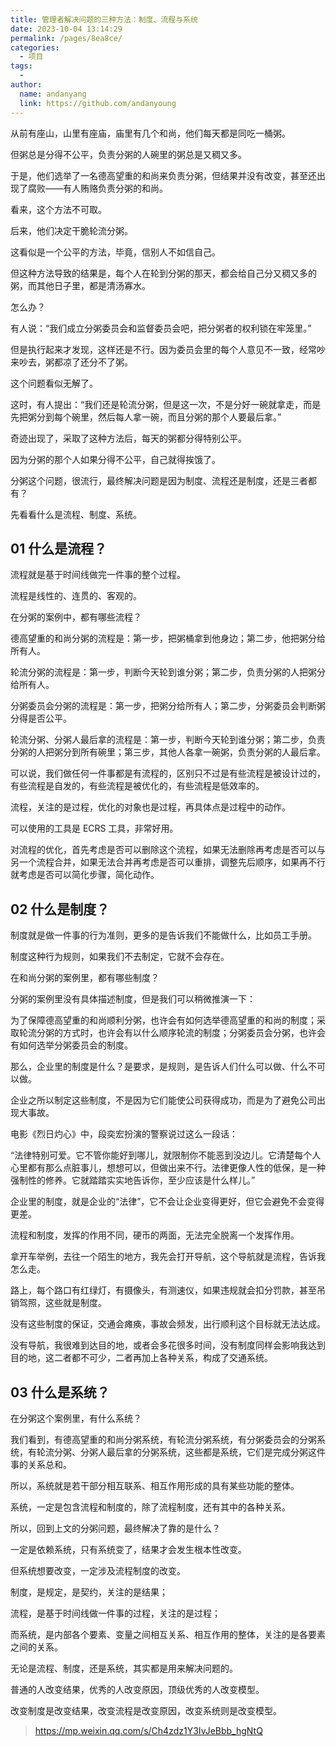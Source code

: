 ```yaml
---
title: 管理者解决问题的三种方法：制度、流程与系统
date: 2023-10-04 13:14:29
permalink: /pages/8ea8ce/
categories:
  - 项目
tags:
  -
author:
  name: andanyang
  link: https://github.com/andanyoung
---
```


从前有座山，山里有座庙，庙里有几个和尚，他们每天都是同吃一桶粥。

但粥总是分得不公平，负责分粥的人碗里的粥总是又稠又多。

于是，他们选举了一名德高望重的和尚来负责分粥，但结果并没有改变，甚至还出现了腐败——有人贿赂负责分粥的和尚。

看来，这个方法不可取。

后来，他们决定干脆轮流分粥。

这看似是一个公平的方法，毕竟，信别人不如信自己。

但这种方法导致的结果是，每个人在轮到分粥的那天，都会给自己分又稠又多的粥，而其他日子里，都是清汤寡水。

怎么办？

有人说：“我们成立分粥委员会和监督委员会吧，把分粥者的权利锁在牢笼里。”

但是执行起来才发现，这样还是不行。因为委员会里的每个人意见不一致，经常吵来吵去，粥都凉了还分不了粥。

这个问题看似无解了。

这时，有人提出：“我们还是轮流分粥，但是这一次，不是分好一碗就拿走，而是先把粥分到每个碗里，然后每人拿一碗，而且分粥的那个人要最后拿。”

奇迹出现了，采取了这种方法后，每天的粥都分得特别公平。

因为分粥的那个人如果分得不公平，自己就得挨饿了。

分粥这个问题，很流行，最终解决问题是因为制度、流程还是制度，还是三者都有？

先看看什么是流程、制度、系统。

## 01 什么是流程？

流程就是基于时间线做完一件事的整个过程。

流程是线性的、连贯的、客观的。

在分粥的案例中，都有哪些流程？

德高望重的和尚分粥的流程是：第一步，把粥桶拿到他身边；第二步，他把粥分给所有人。

轮流分粥的流程是：第一步，判断今天轮到谁分粥；第二步，负责分粥的人把粥分给所有人。

分粥委员会分粥的流程是：第一步，把粥分给所有人；第二步，分粥委员会判断粥分得是否公平。

轮流分粥、分粥人最后拿的流程是：第一步，判断今天轮到谁分粥；第二步，负责分粥的人把粥分到所有碗里；第三步，其他人各拿一碗粥，负责分粥的人最后拿。

可以说，我们做任何一件事都是有流程的，区别只不过是有些流程是被设计过的，有些流程是自发的，有些流程是被优化的，有些流程是低效率的。

流程，关注的是过程，优化的对象也是过程，再具体点是过程中的动作。

可以使用的工具是 ECRS 工具，非常好用。

对流程的优化，首先考虑是否可以删除这个流程，如果无法删除再考虑是否可以与另一个流程合并，如果无法合并再考虑是否可以重排，调整先后顺序，如果再不行就考虑是否可以简化步骤，简化动作。

## 02 什么是制度？

制度就是做一件事的行为准则，更多的是告诉我们不能做什么，比如员工手册。

制度这种行为规则，如果我们不去制定，它就不会存在。

在和尚分粥的案例里，都有哪些制度？

分粥的案例里没有具体描述制度，但是我们可以稍微推演一下：

为了保障德高望重的和尚顺利分粥，也许会有如何选举德高望重的和尚的制度；采取轮流分粥的方式时，也许会有以什么顺序轮流的制度；分粥委员会分粥，也许会有如何选举分粥委员会的制度。

那么，企业里的制度是什么？是要求，是规则，是告诉人们什么可以做、什么不可以做。

企业之所以制定这些制度，不是因为它们能使公司获得成功，而是为了避免公司出现大事故。

电影《烈日灼心》中，段奕宏扮演的警察说过这么一段话：

“法律特别可爱。它不管你能好到哪儿，就限制你不能恶到没边儿。它清楚每个人心里都有那么点脏事儿，想想可以，但做出来不行。法律更像人性的低保，是一种强制性的修养。它就踏踏实实地告诉你，至少应该是什么样儿。”

企业里的制度，就是企业的“法律”，它不会让企业变得更好，但它会避免不会变得更差。

流程和制度，发挥的作用不同，硬币的两面，无法完全脱离一个发挥作用。

拿开车举例，去往一个陌生的地方，我先会打开导航，这个导航就是流程，告诉我怎么走。

路上，每个路口有红绿灯，有摄像头，有测速仪，如果违规就会扣分罚款，甚至吊销驾照，这些就是制度。

没有这些制度的保证，交通会瘫痪，事故会频发，出行顺利这个目标就无法达成。

没有导航，我很难到达目的地，或者会多花很多时间，没有制度同样会影响我达到目的地，这二者都不可少，二者再加上各种关系，构成了交通系统。

## 03 什么是系统？

在分粥这个案例里，有什么系统？

我们看到，有德高望重的和尚分粥系统，有轮流分粥系统，有分粥委员会的分粥系统，有轮流分粥、分粥人最后拿的分粥系统，这些都是系统，它们是完成分粥这件事的关系总和。

所以，系统就是若干部分相互联系、相互作用形成的具有某些功能的整体。

系统，一定是包含流程和制度的，除了流程制度，还有其中的各种关系。

所以，回到上文的分粥问题，最终解决了靠的是什么？

一定是依赖系统，只有系统变了，结果才会发生根本性改变。

但系统想要改变，一定涉及流程制度的改变。

制度，是规定，是契约，关注的是结果；

流程，是基于时间线做一件事的过程，关注的是过程；

而系统，是内部各个要素、变量之间相互关系、相互作用的整体，关注的是各要素之间的关系。

无论是流程、制度，还是系统，其实都是用来解决问题的。

普通的人改变结果，优秀的人改变原因，顶级优秀的人改变模型。

改变制度是改变结果，改变流程是改变原因，改变系统则是改变模型。

> https://mp.weixin.qq.com/s/Ch4zdz1Y3IvJeBbb_hgNtQ
